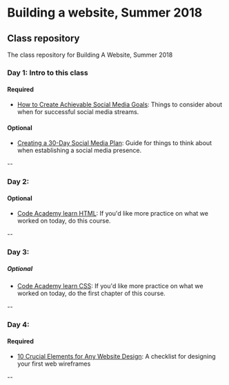 # Building a website, Summer 2018
## Class repository
The class repository for Building A Website, Summer 2018

### Day 1: Intro to this class
#### Required
+ [How to Create Achievable Social Media Goals](https://sproutsocial.com/insights/social-media-goals/): Things to consider about when for successful social media streams.

#### Optional
+ [Creating a 30-Day Social Media Plan](https://sproutsocial.com/insights/guides/social-media-plan/?utm_medium=Email&utm_source=Sprout+Social&utm_content=Sprout+News+20180703&utm_campaign=LN&utm_term=button1): Guide for things to think about when establishing a social media presence.

--

### Day 2: 
#### Optional
+ [Code Academy learn HTML](https://www.codecademy.com/courses/learn-html-elements): If you'd like more practice on what we worked on today, do this course.

--

### Day 3:
##### Optional
+ [Code Academy learn CSS](https://www.codecademy.com/learn/learn-css): If you'd like more practice on what we worked on today, do the first chapter of this course.

--

### Day 4:
#### Required
+ [10 Crucial Elements for Any Website Design](https://mayvendev.com/blog/10-crucial-elements-for-any-website-design): A checklist for designing your first web wireframes

--